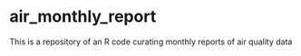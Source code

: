 # air_monthly_report
This is a repository of an R code curating monthly reports of air quality data
